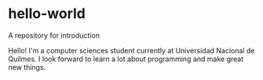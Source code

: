 # hello-world
A repository for introduction

Hello! I'm a computer sciences student currently at Universidad Nacional de Quilmes. 
I look forward to learn a lot about programming and make great new things.
